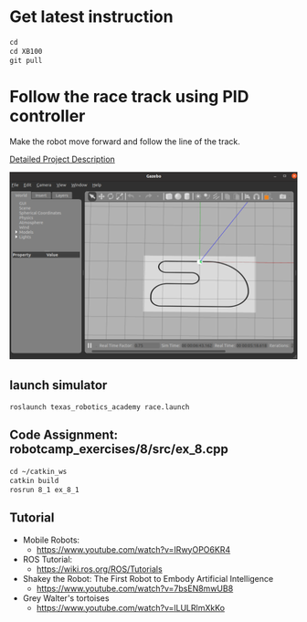 # Get latest instruction 
```
cd
cd XB100
git pull
```

# Follow the race track using PID controller 
Make the robot move forward and follow the line of the track.

[Detailed Project Description](https://github.com/chuanqichen/XB100/blob/main/lab11/robot_race.md)<br>

<img src="../lab9/racetrack.PNG" width=600>

## launch simulator 
```
roslaunch texas_robotics_academy race.launch
```

## Code Assignment: robotcamp_exercises/8/src/ex_8.cpp
```
cd ~/catkin_ws
catkin build
rosrun 8_1 ex_8_1
```

## Tutorial 
* Mobile Robots:
  * https://www.youtube.com/watch?v=IRwyOPO6KR4
* ROS Tutorial:
  * https://wiki.ros.org/ROS/Tutorials
* Shakey the Robot: The First Robot to Embody Artificial Intelligence
  * https://www.youtube.com/watch?v=7bsEN8mwUB8
* Grey Walter's tortoises
  * https://www.youtube.com/watch?v=lLULRlmXkKo
